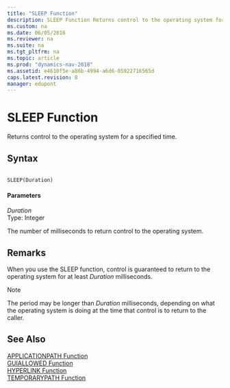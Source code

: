 ```yaml
---
title: "SLEEP Function"
description: SLEEP Function Returns control to the operating system for a specified time.
ms.custom: na
ms.date: 06/05/2016
ms.reviewer: na
ms.suite: na
ms.tgt_pltfrm: na
ms.topic: article
ms.prod: "dynamics-nav-2018"
ms.assetid: e4610f5e-a86b-4994-a6d6-05922716565d
caps.latest.revision: 8
manager: edupont
---
```

# SLEEP Function
Returns control to the operating system for a specified time.  
  
## Syntax  
  
```  
  
SLEEP(Duration)  
```  
  
#### Parameters  
 *Duration*  
 Type: Integer  
  
 The number of milliseconds to return control to the operating system.  
  
## Remarks  
 When you use the SLEEP function, control is guaranteed to return to the operating system for at least *Duration* milliseconds.  
  
> [!NOTE]  
>  The period may be longer than *Duration* milliseconds, depending on what the operating system is doing at the time that control is to return to the caller.  
  
## See Also  
 [APPLICATIONPATH Function](APPLICATIONPATH-Function.md)   
 [GUIALLOWED Function](GUIALLOWED-Function.md)   
 [HYPERLINK Function](HYPERLINK-Function.md)   
 [TEMPORARYPATH Function](TEMPORARYPATH-Function.md)